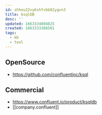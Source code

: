 ```yaml
---
id: shheu22vy6shfvbb82ygvn3
title: ksqlDB
desc: ''
updated: 1663334004825
created: 1663333386501
tags:
  - kb
  - tool
---
```


## OpenSource

* https://github.com/confluentinc/ksql

## Commercial

* https://www.confluent.io/product/ksqldb
* [[company.confluent]]
